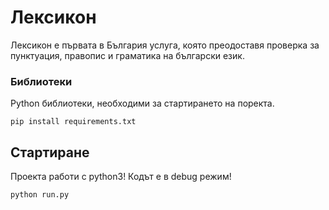 # Лексикон

Лексикон е първата в България услуга, която преодоставя проверка за пунктуация, правопис и граматика на български език.

### Библиотеки

Python библиотеки, необходими за стартирането на поректа.

```
pip install requirements.txt
```

## Стартиране

Проекта работи с python3! Кодът е в debug режим!
```
python run.py
```
